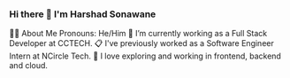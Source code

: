 ### Hi there 👋 I'm Harshad Sonawane

👩‍💻 About Me
 Pronouns: He/Him
💼 I’m currently working as a Full Stack Developer at CCTECH.
📋 I've previously worked as a Software Engineer Intern at NCircle Tech.
🧭 I love exploring and working in frontend, backend and cloud.


